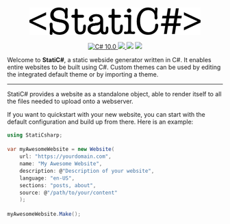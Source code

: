<p align="center">
    <img src="Logo.png" width="400" max-width="90%" alt="StatiC#" />
</p>

<p align="center">
    <a href="https://docs.microsoft.com/en-us/dotnet/csharp/">
        <img src="https://img.shields.io/badge/C%23-10.0-blue?style=flat" alt="C# 10.0" />
    </a>
    <a href="https://dotnet.microsoft.com">
        <img src="https://img.shields.io/badge/.NET-6.0-blueviolet?style=flat" />
    </a>
    <img src="https://img.shields.io/badge/Platforms-Win+Mac+Linux-green?style=flat" />
    <img src="https://img.shields.io/badge/Version-0.1-green?style=flat" />
</p>

Welcome to **StatiC#**, a static webside generator written in C#. It enables entire websites to be built using C#. Custom themes can be used by editing the integrated default theme or by importing a theme.

---

StatiC# provides a website as a standalone object, able to render itself to all the files needed to upload onto a webserver.  

If you want to quickstart with your new website, you can start with the default configuration and build up from there. Here is an example:

```C#
using StatiCsharp;

var myAwesomeWebsite = new Website(
    url: "https://yourdomain.com",
    name: "My Awesome Website",
    description: @"Description of your website",
    language: "en-US",
    sections: "posts, about",
    source: @"/path/to/your/content"
    );

myAwesomeWebsite.Make();
```
